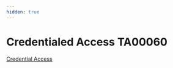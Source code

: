 ```yaml
---
hidden: true
---
```


# Credentialed Access TA00060

[Credential Access](https://attack.mitre.org/tactics/TA0006)
